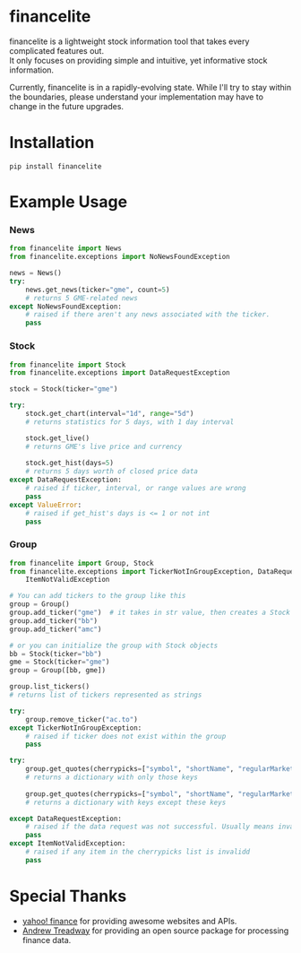 # financelite
financelite is a lightweight stock information tool that takes every complicated features out.  
It only focuses on providing simple and intuitive, yet informative stock information.  

Currently, financelite is in a rapidly-evolving state. While I'll try to stay within the boundaries,
please understand your implementation may have to change in the future upgrades.

# Installation
`pip install financelite`

# Example Usage
### News
```python
from financelite import News
from financelite.exceptions import NoNewsFoundException

news = News()
try:
    news.get_news(ticker="gme", count=5)
    # returns 5 GME-related news
except NoNewsFoundException:
    # raised if there aren't any news associated with the ticker.
    pass
```
### Stock
```python
from financelite import Stock
from financelite.exceptions import DataRequestException

stock = Stock(ticker="gme")

try:
    stock.get_chart(interval="1d", range="5d")
    # returns statistics for 5 days, with 1 day interval

    stock.get_live()
    # returns GME's live price and currency
    
    stock.get_hist(days=5)
    # returns 5 days worth of closed price data
except DataRequestException:
    # raised if ticker, interval, or range values are wrong
    pass
except ValueError:
    # raised if get_hist's days is <= 1 or not int
    pass
```
### Group
```python
from financelite import Group, Stock
from financelite.exceptions import TickerNotInGroupException, DataRequestException, \
    ItemNotValidException

# You can add tickers to the group like this
group = Group()
group.add_ticker("gme")  # it takes in str value, then creates a Stock object with the ticker.
group.add_ticker("bb")
group.add_ticker("amc")

# or you can initialize the group with Stock objects
bb = Stock(ticker="bb")
gme = Stock(ticker="gme")
group = Group([bb, gme])

group.list_tickers()
# returns list of tickers represented as strings

try: 
    group.remove_ticker("ac.to")
except TickerNotInGroupException:
    # raised if ticker does not exist within the group
    pass

try:
    group.get_quotes(cherrypicks=["symbol", "shortName", "regularMarketPrice"])
    # returns a dictionary with only those keys
    
    group.get_quotes(cherrypicks=["symbol", "shortName", "regularMarketPrice"], exclude=True)
    # returns a dictionary with keys except these keys

except DataRequestException:
    # raised if the data request was not successful. Usually means invalid ticker.
    pass
except ItemNotValidException:
    # raised if any item in the cherrypicks list is invalidd
    pass
```


# Special Thanks
* [yahoo! finance](https://finance.yahoo.com/) for providing awesome websites and APIs.
* [Andrew Treadway](https://github.com/atreadw1492) for providing an open source package for processing finance data.